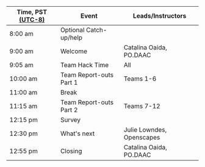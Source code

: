 | Time, PST [(UTC-8)](https://www.timeanddate.com/time/zones/pst) | Event | Leads/Instructors |
|------|-------|-------------------|
| 8:00 am | Optional Catch-up/help |  |
| 9:00 am | Welcome | Catalina Oaida, PO.DAAC |
| 9:05 am | Team Hack Time | All |
| 10:00 am | Team Report-outs Part 1 | Teams 1-6 |
| 11:00 am | Break | |
| 11:15 am | Team Report-outs Part 2 | Teams 7-12 |
| 12:15 pm | Survey | |
| 12:30 pm | What's next | Julie Lowndes, Openscapes |
| 12:55 pm | Closing | Catalina Oaida, PO.DAAC |
